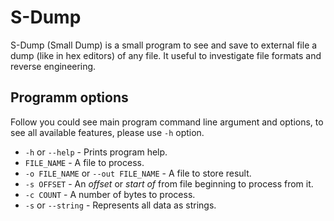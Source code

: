# S-Dump

S-Dump (Small Dump) is a small program to see and save to external file a dump (like in hex editors) of any file. It useful to investigate file formats and reverse engineering.

## Programm options

Follow you could see main program command line argument and options, to see all available features, please use `-h` option.

* `-h` or `--help` - Prints program help.
* `FILE_NAME` - A file to process.
* `-o FILE_NAME` or `--out FILE_NAME` - A file to store result.
* `-s OFFSET` - An _offset_ or _start of_ from file beginning to process from it.
* `-c COUNT` - A number of bytes to process.
* `-s` or `--string` - Represents all data as strings.

